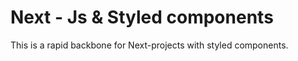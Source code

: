 # Next - Js & Styled components

This is a rapid backbone for Next-projects with styled components.
